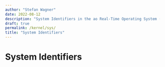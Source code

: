 ```yaml
---
author: "Stefan Wagner"
date: 2022-08-12
description: "System Identifiers in the ao Real-Time Operating System (RTOS)."
draft: true
permalink: /kernel/sys/
title: "System Identifiers"
---
```


# System Identifiers
